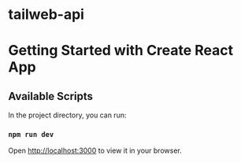 # tailweb-api


# Getting Started with Create React App

## Available Scripts

In the project directory, you can run:

### `npm run dev`

Open [http://localhost:3000](http://localhost:8000) to view it in your browser.
